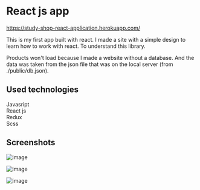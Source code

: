 # React js app

https://study-shop-react-application.herokuapp.com/  

This is my first app built with react. I made a site with a simple design to learn how to work with react. To understand this library.  

Products won't load because I made a website without a database. And the data was taken from the json file that was on the local server (from ./public/db.json).

## Used technologies

Javasript  
React js  
Redux  
Scss  

## Screenshots

![image](https://user-images.githubusercontent.com/55064583/182083572-97a463c1-8f00-4528-bbe9-3c743d8b0514.png)  

![image](https://user-images.githubusercontent.com/55064583/182083615-78c840c2-7cd8-4a54-a976-780a9c0e51e3.png)  

![image](https://user-images.githubusercontent.com/55064583/182083649-d9c56590-72ba-4509-afd5-8cf000c9db2b.png)
